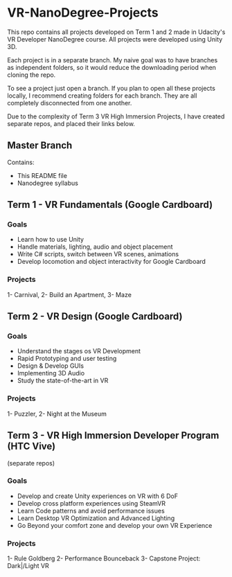 # VR-NanoDegree-Projects
This repo contains all projects developed on Term 1 and 2 made in Udacity's VR Developer NanoDegree course. 
All projects were developed using Unity 3D.

Each project is in a separate branch.
My naive goal was to have branches as independent folders, so it would reduce the downloading period when cloning the repo.

To see a project just open a branch.
If you plan to open all these projects locally, I recommend creating folders for each branch.
They are all completely disconnected from one another.

Due to the complexity of Term 3 VR High Immersion Projects, I have created separate repos, and placed their links below.

## Master Branch
Contains:
- This README file
- Nanodegree syllabus

## Term 1 - VR Fundamentals (Google Cardboard)
### Goals
- Learn how to use Unity
- Handle materials, lighting, audio and object placement
- Write C# scripts, switch between VR scenes, animations
- Develop locomotion and object interactivity for Google Cardboard

### Projects
1- Carnival, 
2- Build an Apartment,
3- Maze

## Term 2 - VR Design (Google Cardboard)
### Goals
- Understand the stages os VR Development
- Rapid Prototyping and user testing
- Design & Develop GUIs
- Implementing 3D Audio
- Study the state-of-the-art in VR

### Projects
1- Puzzler,
2- Night at the Museum

## Term 3 - VR High Immersion Developer Program (HTC Vive)
(separate repos)

### Goals
- Develop and create Unity experiences on VR with 6 DoF
- Develop cross platform experiences using SteamVR
- Learn Code patterns and avoid performance issues
- Learn Desktop VR Optimization and Advanced Lighting
- Go Beyond your comfort zone and develop your own VR Experience

### Projects
1- Rule Goldberg
2- Performance Bounceback
3- Capstone Project: Dark\|/Light VR
